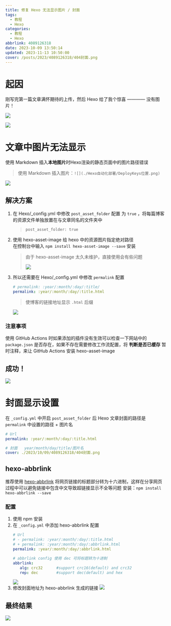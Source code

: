 ```yaml
---
title: 修复 Hexo 无法显示图片 / 封面
tags:
  - 教程
  - Hexo
categories:
  - 教程
  - Hexo
abbrlink: 4089126318
date: 2023-10-09 13:50:14
updated: 2023-11-13 10:50:00
cover: /posts/2023/4089126318/404封面.png
---
```


# 起因
刚写完第一篇文章满怀期待的上传，然后 Hexo 给了我个惊喜 ———— 没有图片！  

![](./Hexo无法显示图片/卖惨.png)

![](../images/表情包/快乐,啪!没了.jpg)

# 文章中图片无法显示

使用 Markdown 插入**本地图片**时Hexo渲染的静态页面中的图片路径错误
> 使用 Markdown 插入图片：`![](./Hexo自动化部署/DeployKeys位置.png)` 

![](./Hexo无法显示图片/无法加载图片.png)

## 解决方案
1. 在 Hexo/_config.yml 中修改 `post_asset_folder` 配置 为 `true` ，将每篇博客的资源文件单独放置在与文章同名的文件夹中
   > `post_asset_folder: true`
2. 使用 hexo-asset-image 给 hexo 中的资源图片指定绝对路径  
   在控制台中输入 `npm install hexo-asset-image --save` 安装
   > 由于 hexo-asset-image 太久未维护，直接使用会有些问题
   >
   > ![](./Hexo无法显示图片/使用hexo-asset-image无法直接加载.png)
3. 所以还需要在 Hexo/_config.yml 中修改 `permalink` 配置
   ```yaml
   # permalink: :year/:month/:day/:title/
   permalink: :year/:month/:day/:title.html
   ```
   > 使博客的链接地址显示 `.html` 后缀

   ![](./Hexo无法显示图片/修改_config.png)

### 注意事项
使用 GitHub Actions 时如果添加的插件没有生效可以检查一下网站中的 `package.json` 是否存在，如果不存在需要修改工作流配置，将 **判断是否已缓存** 暂时注释，来让 GitHub Actions 安装 hexo-asset-image

[](./Hexo无法显示图片/修改CL.png)

## 成功！

![](./Hexo无法显示图片/成功.png)

# 封面显示设置

在 `_config.yml` 中开启 `post_asset_folder` 后 Hexo 文章封面的路径是 `permalink` 中设置的路径 + 图片名

```yaml
# Url
permalink: :year/:month/:day/:title.html

# 封面   year/month/day/title/图片名
cover: ./2023/10/09/4089126318/404封面.png
```

## hexo-abbrlink
推荐使用 [hexo-abbrlink](https://github.com/rozbo/hexo-abbrlink) 将网页链接的标题部分转为十六进制，这样在分享网页过程中可以避免链接中包含中文导致超链接显示不全等问题
安装：`npm install hexo-abbrlink --save`

### 配置
1. 使用 npm 安装
2. 在 `_config.yml` 中添加 hexo-abbrlink 配置
   ```yaml
   # Url
   # - permalink: :year/:month/:day/:title.html
   # + permalink: :year/:month/:day/:abbrlink.html
   permalink: :year/:month/:day/:abbrlink.html

   # abbrlink config 使用 dec 可将标题转为十进制
   abbrlink:
      alg: crc32      #support crc16(default) and crc32
      rep: dec        #support dec(default) and hex
   ```
   ![](./Hexo无法显示图片/abbrlink配置.png)
3. 修改封面地址为 hexo-abbrlink 生成的链接
   ![](./Hexo无法显示图片/abbrlink生成.png)

## 最终结果
![](./Hexo无法显示图片/封面显示.png)